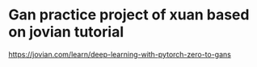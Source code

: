 # Gan practice project of xuan based on jovian tutorial

https://jovian.com/learn/deep-learning-with-pytorch-zero-to-gans